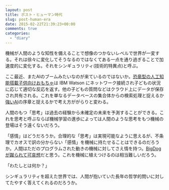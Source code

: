 ```yaml
---
layout: post
title: ポスト・ヒューマン時代
slug: post-human-era
date: 2015-02-22T21:39:23+00:00
comments: true
categories:
  - "diary"
---
```


機械が人間のような知性を備えることで想像のつかないレベルで世界が一変する。それは徐々に変化してそうなるのではなくてある一点を通り過ぎることで加速度的に変化する。それをシンギュラリティ(技術的特異点)と呼ぶ。

ここ最近、またAIのブームみたいなのが来ているのではないか。<a href="http://jp.techcrunch.com/2015/02/17/20150216elemental-path-debuts-the-first-toys-powered-by-ibm-watson/" target="_blank">恐竜型の人工知能搭載子供向けおもちゃ</a>は IBM Watson にネットワーク接続され子どもの状況に応じて適切な反応を返す。他の子どもの質問などはクラウド上にデータが保存され共有される。これを単なるデータベースの集合体からの検索処理と捉えるか<a href="http://ja.wikipedia.org/wiki/%E5%BC%B7%E3%81%84AI%E3%81%A8%E5%BC%B1%E3%81%84AI" title="強いAI" target="_blank">強いAI</a>の序章と捉えるかで考え方ががらりと変わる。

人間のもつ「思考」は過去の経験から未確定の未来を予測することができる。これを思考と呼ぶならば機械学習の進歩によっては人間のような思考をもつ機械の登場はそう遠くないだろう。

「感情」はどうだろうか。合理的な「思考」は実現可能なように思えるが、不条理でカオスで訳の分からない「感情」を機械に持たせることはできるのだろうか。人間はただのプログラムされた動きの機械に対してさえ情を持つ。<a href="http://www.kotaro269.com/articles/42483.html" target="_blank">BigDog が蹴られて可哀想</a>だと思う。これを機械に植えつけるのは相当難しいだろう。

「わたしとは何か？」

シンギュラリティを超えた世界では、人間が抱いていた長年の哲学的問いに対してたやすく答えてくれるのだろうか。
